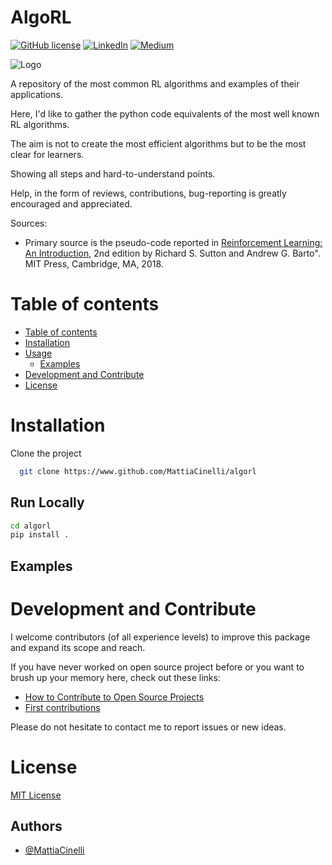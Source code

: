 # AlgoRL
[![GitHub license](https://img.shields.io/github/license/MattiaCinelli/AlgoRL)](https://github.com/MattiaCinelli/AlgoRL/blob/master/LICENSE)
[![LinkedIn](https://img.shields.io/badge/LinkedIn-MattiaCinelli-blue?style=flat-square&logo=linkedin)](https://www.linkedin.com/in/mattia-cinelli-b8a06879/)
[![Medium](https://img.shields.io/badge/Medium-MattiaCinelli-green?style=flat-square&logo=medium)](https://mattia-cinelli.medium.com/)

![Logo](https://github.com/MattiaCinelli/AlgoRL/blob/master/commons/AlgoRL.png)

<!-- <img src="common/pybiscuit.png" width=125 height=128 align='right'> -->

A repository of the most common RL algorithms and examples of their applications.

Here, I'd like to gather the python code equivalents of the most well known RL algorithms.

The aim is not to create the most efficient algorithms but to be the most clear for learners.

Showing all steps and hard-to-understand points.

Help, in the form of reviews, contributions, bug-reporting is greatly encouraged and appreciated.

Sources:
- Primary source is the pseudo-code reported in [Reinforcement Learning: An Introduction](http://incompleteideas.net/book/the-book-2nd.html), 2nd edition
by Richard S. Sutton and Andrew G. Barto". MIT Press, Cambridge, MA, 2018.
<!-- Add badges from somewhere like: [shields.io](https://shields.io/) -->


# Table of contents
- [Table of contents](#table-of-contents)
- [Installation](#installation)
- [Usage](#usage)
    - [Examples](#Examples)
- [Development and Contribute](#development-and-contribute)
- [License](#license)

# Installation
Clone the project

```bash
  git clone https://www.github.com/MattiaCinelli/algorl
```

## Run Locally
```bash
cd algorl
pip install .
```

<!-- # Usage
```python
pip install --upgrade pip
...
``` -->

## Examples

# Development and Contribute
I welcome contributors (of all experience levels) to improve this package and expand its scope and reach.

If you have never worked on open source project before or you want to brush up your memory here, check out these links:
- [How to Contribute to Open Source Projects](https://github.com/firstcontributions/first-contributions)
- [First contributions](https://github.com/firstcontributions/first-contributions)

Please do not hesitate to contact me to report issues or new ideas.

# License

[MIT License](https://github.com/MattiaCinelli/AlgoRL/blob/master/LICENSE)

## Authors
- [@MattiaCinelli](https://www.github.com/MattiaCinelli)

<!-- ![Footer](https:... .png?raw=true) -->
  


